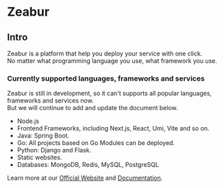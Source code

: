 # Zeabur

## Intro

Zeabur is a platform that help you deploy your service with one click.  
No matter what programming language you use, what framework you use.

### Currently supported languages, frameworks and services

Zeabur is still in development, so it can't supports all popular languages, frameworks and services now.  
But we will continue to add and update the document below.

- Node.js
- Frontend Frameworks, including Next.js, React, Umi, Vite and so on.
- Java: Spring Boot.
- Go: All projects based on Go Modules can be deployed.
- Python: Django and Flask.
- Static websites.
- Databases: MongoDB, Redis, MySQL, PostgreSQL

Learn more at our [Official Website](https://zeabur.com/home/) and [Documentation](https://docs.zeabur.com).
